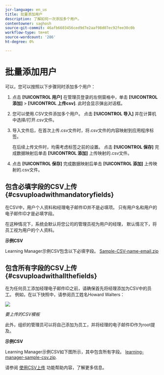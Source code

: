 ```yaml
---
jcr-language: en_us
title: 批量添加用户
description: 了解如何一次添加多个用户。
contentowner: saghosh
source-git-commit: 46afb6603456ced9d7e2aaf98d07ec92fee30c0b
workflow-type: tm+mt
source-wordcount: '286'
ht-degree: 0%

---
```




# 批量添加用户

可以，您可以按照以下步骤同时添加多个用户：

1. 点击 **[!UICONTROL 用户]** 在管理员登录的左侧窗格中，单击 **[!UICONTROL 添加]** > **[!UICONTROL 上传csv]**. 此时会显示弹出对话框。

1. 您可以使用.CSV文件添加多个用户。 点击 **[!UICONTROL 导入]** 并在计算机中选择/打开.csv文件。

1. 导入文件后，在首次上传.csv文件时，将.csv文件的内容映射到应用程序标签。

   在后续上传文件时，均需考虑标签之前的设置。 点击 **[!UICONTROL 保存]** 完成数据映射后单击 **[!UICONTROL 添加]** 上传映射的.csv文件。

1. 点击 **[!UICONTROL 保存]** 完成数据映射后单击 **[!UICONTROL 添加]** 上传映射的.csv文件。

## 包含必填字段的CSV上传 {#csvuploadwithmandatoryfields}

在CSV中，用户个人资料和经理电子邮件ID并不是必填项。 只有用户名和用户的电子邮件ID才是必填字段。

在这种情况下，系统会默认将您公司的管理员视为用户的经理， 默认情况下，将员工视为用户的个人资料。

**示例CSV**

Learning Manager示例CSV包含以下必填字段。
[Sample-CSV-name-email.zip](assets/sample-csv-name-email.zip)

## 包含所有字段的CSV上传 {#csvuploadwithallthefields}

在为任何员工添加经理电子邮件ID之前，请确保首先将经理添加为CSV中的员工。 例如，在以下快照中，请参阅员工姓名Howard Walters：

![](assets/csv-example.png)

*要上传的CSV模板*

此外，组织的管理员可以将自己添加为员工，并将经理的电子邮件ID作为root提及。

**示例CSV**

Learning Manager示例CSV如下图所示，其中包含所有字段。
[learning-manager-sample-csv.zip](assets/learning-manager-sample-csv.zip).

请参阅  [使用CSV上传](/help/migrated/administrators/feature-summary/add-users-user-groups.md) 功能帮助内容，了解更多信息。
